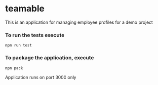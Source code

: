 # teamable
This is an application for managing employee profiles for a demo project

### To run the tests execute

    npm run test

### To package the application, execute


    npm pack

Application runs on port 3000 only
